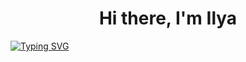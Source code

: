 <h1 align="center">Hi there, I'm Ilya</h1> 

<a href="https://git.io/typing-svg"><img src="https://readme-typing-svg.herokuapp.com?font=&pause=1000&color=2BCD03&center=true&vCenter=true&width=650&lines=Network+engineer%2C+System+Administrator+from+Russia+%F0%9F%87%B7%F0%9F%87%BA" alt="Typing SVG" /></a>
